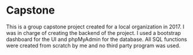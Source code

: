 # Capstone
This is a group capstone project created for a local organization in 2017. I was in charge of creating the backend of the project. I used a bootstrap dashboard for the UI and phpMyAdmin for the database. All SQL functions were created from scratch by me and no third party program was used. 
